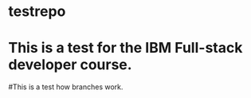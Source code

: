 # testrepo
# This is a test for the IBM Full-stack developer course.

#This is a test how branches work.
